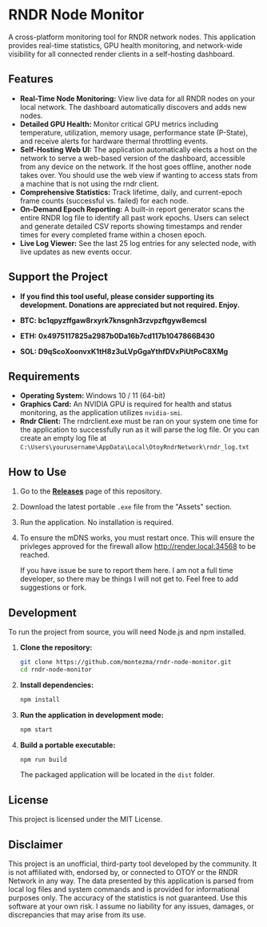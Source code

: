 # RNDR Node Monitor

A cross-platform monitoring tool for RNDR network nodes. This application provides real-time statistics, GPU health monitoring, and network-wide visibility for all connected render clients in a self-hosting dashboard.

## Features

  * **Real-Time Node Monitoring:** View live data for all RNDR nodes on your local network. The dashboard automatically discovers and adds new nodes.
  * **Detailed GPU Health:** Monitor critical GPU metrics including temperature, utilization, memory usage, performance state (P-State), and receive alerts for hardware thermal throttling events.
  * **Self-Hosting Web UI:** The application automatically elects a host on the network to serve a web-based version of the dashboard, accessible from any device on the network. If the host goes offline, another node takes over. You should use the web view if wanting to access stats  from a machine that is not using the rndr client.
  * **Comprehensive Statistics:** Track lifetime, daily, and current-epoch frame counts (successful vs. failed) for each node.
  * **On-Demand Epoch Reporting:** A built-in report generator scans the entire RNDR log file to identify all past work epochs. Users can select and generate detailed CSV reports showing timestamps and render times for every completed frame within a chosen epoch.
  * **Live Log Viewer:** See the last 25 log entries for any selected node, with live updates as new events occur.

## Support the Project

* **If you find this tool useful, please consider supporting its development. Donations are appreciated but not required. Enjoy.**

*    **BTC: bc1qpyzffgaw8rxyrk7knsgnh3rzvpzftgyw8emcsl**

*    **ETH: 0x4975117825a2987b0Da16b7cd117b1047866B430**

*    **SOL: D9qScoXoonvxK1tH8z3uLVpGgaYthfDVxPiUtPoC8XMg**


## Requirements

* **Operating System:** Windows 10 / 11 (64-bit)
* **Graphics Card:** An NVIDIA GPU is required for health and status monitoring, as the application utilizes `nvidia-smi`.
* **Rndr Client:** The rndrclient.exe must be ran on your system one time for the application to successfully run as it will parse the log file. Or you can create an empty log file at `C:\Users\yourusername\AppData\Local\OtoyRndrNetwork\rndr_log.txt`

## How to Use

1.  Go to the **[Releases](https://www.google.com/search?q=https://github.com/montezma/rndr-node-monitor/releases)** page of this repository.
2.  Download the latest portable `.exe` file from the "Assets" section.
3.  Run the application. No installation is required.
4.  To ensure the mDNS works, you must restart once. This will ensure the privleges approved for the firewall allow http://render.local:34568 to be reached.

    If you have issue be sure to report them here. I am not a full time developer, so there may be things I will not get to. Feel free to add suggestions or fork.


## Development

To run the project from source, you will need Node.js and npm installed.

1.  **Clone the repository:**

    ```bash
    git clone https://github.com/montezma/rndr-node-monitor.git
    cd rndr-node-monitor
    ```

2.  **Install dependencies:**

    ```bash
    npm install
    ```

3.  **Run the application in development mode:**

    ```bash
    npm start
    ```

4.  **Build a portable executable:**

    ```bash
    npm run build
    ```

    The packaged application will be located in the `dist` folder.

## License

This project is licensed under the MIT License.


## Disclaimer

This project is an unofficial, third-party tool developed by the community. It is not affiliated with, endorsed by, or connected to OTOY or the RNDR Network in any way. The data presented by this application is parsed from local log files and system commands and is provided for informational purposes only. The accuracy of the statistics is not guaranteed. Use this software at your own risk. I assume no liability for any issues, damages, or discrepancies that may arise from its use.
